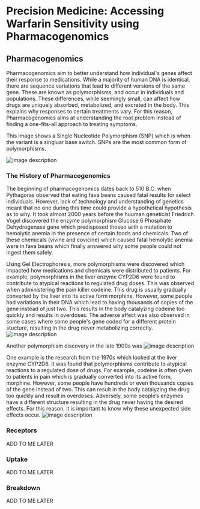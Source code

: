 # Precision Medicine: Accessing Warfarin Sensitivity using Pharmacogenomics

## Pharmacogenomics
Pharmacogenomics aim to better understand how individual's genes affect their response to medications. While a majority of human DNA is identical, there are sequence variations that lead to different versions of the same gene. These are known as polymorphisms, and occur in individuals and populations. These differences, while seemingly small, can affect how drugs are uniquely absorbed, metabolized, and excreted in the body. This explains why responses to certain treatments vary. For this reason, Pharmacogenomics aims at understanding the root problem instead of finding a one-fits-all approach to treating symptoms.

This image shows a Single Nucleotide Polymorphism (SNP) which is when the variant is a singluar base switch. SNPs are the most common form of polymorphisms.

![image description](https://github.com/Mosherof/beng183_final_project/assets/107957172/0d20e3d9-a95f-4f2c-8efc-3e0f280b05a3)

### The History of Pharmacogenomics
The beginning of pharmacogenomics dates back to 510 B.C. when Pythagoras observed that eating fava beans caused fatal results for select individuals. However, lack of technology and understanding of genetics meant that no one during this time could provide a hypothetical hypothesis as to why. It took almost 2000 years before the huuman geneticist Friedrich Vogel discovered the enzyme polymorphism Glucose 6 Phosphate Dehydrogenase gene which predisposed thoseo with a mutation to hemolytic anemia in the presence of certain foods and chemicals. Two of these chemicals (vivine and covicine) which caused fatal hemolytic anemia were in fava beans which finally answered why some people could not ingest them safely.

Using Gel Electrophoresis, more polymorphisms were discovered which impacted how medications and chemicals were distributed to patients. For example, polymorphisms in the liver enzyme CYP2D6 were found to contribute to atypical reactions to regulated drug doses. This was observed when administering the pain killer codeine. This drug is usually gradually converted by the liver into its active form morphine. However, some people had variations in their DNA which lead to having thousands of copies of the gene instead of just two. This results in the body catalyzing codeine too quickly and results in overdoses. The adverse affect was also observed in some cases where some people's gene coded for a different protein stucture, resulting in the drug never metabolizing correctly. 
![image description](https://github.com/Mosherof/beng183_final_project/assets/107957172/10bf9309-12d6-40c9-bb5e-be7e4d516930)

Another polymorphism discovery in the late 1900s was 
![image description](https://github.com/Mosherof/beng183_final_project/assets/107957172/ce22f07f-858c-47f8-830f-5b71c17bbb17)

One example is the research from the 1970s which looked at the liver enzyme CYP2D6. It was found that polymorphisms contribute to atypical reactions to a regulated dose of drugs. For example, codeine is often given to patients in pain which is gradually converted into its active form, morphine. However, some people have hundreds or even thousands copies of the gene instead of two. This can result in the body catalyzing the drug too quickly and result in overdoses. Adversely, some people’s enzymes have a different structure resulting in the drug never having the desired effects. For this reason, it is important to know why these unexpected side effects occur.
![image description](https://github.com/Mosherof/beng183_final_project/assets/107957172/45ae8d6e-7e19-46cc-b3a0-47780ffbd05a)
### Receptors
ADD TO ME LATER
### Uptake
ADD TO ME LATER
### Breakdown
ADD TO ME LATER

